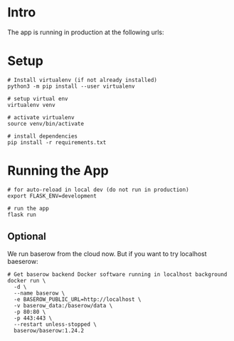 # Intro
The app is running in production at the following urls:


# Setup
```shell
# Install virtualenv (if not already installed)
python3 -m pip install --user virtualenv

# setup virtual env
virtualenv venv

# activate virtualenv
source venv/bin/activate

# install dependencies
pip install -r requirements.txt
```

# Running the App
```shell
# for auto-reload in local dev (do not run in production)
export FLASK_ENV=development

# run the app
flask run
```

## Optional
We run baserow from the cloud now. But if you want to try localhost baeserow:
```
# Get baserow backend Docker software running in localhost background
docker run \
  -d \
  --name baserow \
  -e BASEROW_PUBLIC_URL=http://localhost \
  -v baserow_data:/baserow/data \
  -p 80:80 \
  -p 443:443 \
  --restart unless-stopped \
  baserow/baserow:1.24.2
```
